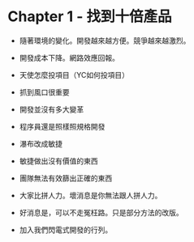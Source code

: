 # Chapter 1 - 找到十倍產品

- 隨著環境的變化。開發越來越方便。競爭越來越激烈。
- 開發成本下降。網路效應回報。
- 天使怎麼投項目（YC如何投項目）
- 抓到風口很重要

- 開發並沒有多大變革
- 程序員還是照樣照規格開發
- 瀑布改成敏捷
- 敏捷做出沒有價值的東西
- 團隊無法有效篩出正確的東西

- 大家比拼人力。壞消息是你無法跟人拼人力。
- 好消息是，可以不走冤枉路。只是部分方法的改版。
- 加入我們閃電式開發的行列。
